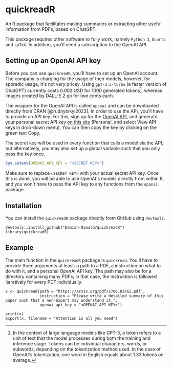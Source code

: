# quickreadR

An R package that facilitates making summaries or extracting other useful information from PDFs, based on ChatGPT.

This package requires other software to fully work, namely `Python 3`, `Quarto` and `LaTeX`. In addition, you'll need a subscription to the OpenAI API.

## Setting up an OpenAI API key

Before you can use `quickreadR`, you'll have to set up an OpenAI account. The company is charging for the usage of their models, however, for sporadic usage, it's not very pricey. Using `gpt-3.5-turbo` (a faster version of ChatGPT) currently costs 0.002 USD for 1000 generated tokens[^token], whereas images created by DALL-E 2 go for two cents each.

[^token]: In the context of large language models like GPT-3, a token refers to a unit of text that the model processes during both the training and inference stage.
Tokens can be individual characters, words, or subwords, depending on the tokenization method used.
In the case of OpenAI's tokenization, one word in English equals about 1.33 tokens on average.

The wrapper for the OpenAI API is called `openai` and can be downloaded directly from CRAN [@rudnytskyi2023].
In order to use the API, you'll have to provide an API key.
For this, sign up for the [OpenAI API](https://openai.com/product), and generate your personal secret API key [on this site](https://platform.openai.com/) (Personal, and select View API keys in drop-down menu).
You can then copy the key by clicking on the green text Copy.

The secret key will be used in every function that calls a model via the API, but alternatively, you may also set up a global variable such that you only pass the key once.

``` r
Sys.setenv(OPENAI_API_KEY = "<SECRET KEY>")
```

Make sure to replace `<SECRET KEY>` with your actual secret API key. Once this is done, you will be able to use OpenAI's models directly from within R, and you won't have to pass the API key to any functions from the `opanai` package.

## Installation

You can install the `quickreadR` package directly from GitHub using `devtools`.

```{r}
devtools::install_github("Damian-Oswald/quickreadR")
library(quickreadR)
```

## Example

The main function in the `quickreadR` package is `quickread`. You'll have to provide three arguments at least: a path to a PDF, a instruction on what to do with it, and a personal OpenAI API key.
The path may also be for a directory containing many PDFs; in that case, the instruction is followed iteratively for every PDF individually.

``` {r}
x <- quickread(path = "https://arxiv.org/pdf/1706.03762.pdf",
               instruction = "Please write a detailed summary of this paper such that a non-expert may understand it.",
               openai_api_key = "<OPENAI API KEY>")

print(x)
export(x, filename = "Attention is all you need")
```